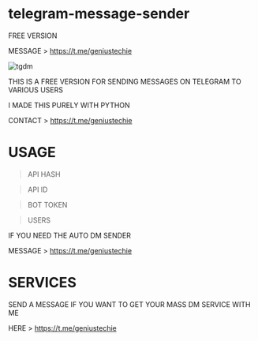 # telegram-message-sender
FREE VERSION

MESSAGE > https://t.me/geniustechie


![tgdm](https://user-images.githubusercontent.com/125784563/222506441-66afbc04-2b35-4712-93bd-1ee95d7ec008.jpeg)

THIS IS A FREE VERSION FOR SENDING MESSAGES ON TELEGRAM TO VARIOUS USERS

I MADE THIS PURELY WITH PYTHON 

CONTACT > https://t.me/geniustechie


# USAGE 

> API HASH

> API ID

> BOT TOKEN

> USERS

IF YOU NEED THE AUTO DM SENDER

MESSAGE > https://t.me/geniustechie


# SERVICES

SEND A MESSAGE IF YOU WANT TO GET YOUR MASS DM SERVICE WITH ME

HERE > https://t.me/geniustechie

